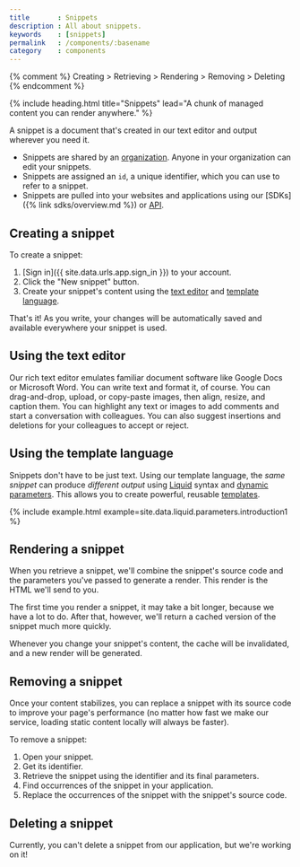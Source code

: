 ```yaml
---
title       : Snippets
description : All about snippets.
keywords    : [snippets]
permalink   : /components/:basename
category    : components
---
```

{% comment %}
  Creating > Retrieving > Rendering > Removing > Deleting
{% endcomment %}

{% include heading.html title="Snippets" lead="A chunk of managed content you can render anywhere." %}

A snippet is a document that's created in our text editor and output wherever you need it.

* Snippets are shared by an [organization](organizations). Anyone in your organization can edit your snippets.
* Snippets are assigned an `id`, a unique identifier, which you can use to refer to a snippet.
* Snippets are pulled into your websites and applications using our [SDKs]({% link sdks/overview.md %}) or [API](/api).

## Creating a snippet

To create a snippet:

1. [Sign in]({{ site.data.urls.app.sign_in }}) to your account.
1. Click the "New snippet" button.
1. Create your snippet's content using the [text editor](#using-the-text-editor) and [template language](#using-the-template-language).

That's it! As you write, your changes will be automatically saved and available everywhere your snippet is used.

## Using the text editor

Our rich text editor emulates familiar document software like Google Docs or Microsoft Word. You can write text and format it, of course. You can drag-and-drop, upload, or copy-paste images, then align, resize, and caption them. You can highlight any text or images to add comments and start a conversation with colleagues. You can also suggest insertions and deletions for your colleagues to accept or reject.

## Using the template language

Snippets don't have to be just text. Using our template language, the _same snippet_ can produce _different output_ using  [Liquid](/liquid/introduction) syntax and [dynamic parameters](/liquid/parameters). This allows you to create powerful, reusable [templates](/liquid/introduction).

{% include example.html example=site.data.liquid.parameters.introduction1 %}

## Rendering a snippet

When you retrieve a snippet, we'll combine the snippet's source code and the parameters you've passed to generate a render. This render is the HTML we'll send to you.

The first time you render a snippet, it may take a bit longer, because we have a lot to do. After that, however, we'll return a cached version of the snippet much more quickly.

Whenever you change your snippet's content, the cache will be invalidated, and a new render will be generated.

## Removing a snippet

Once your content stabilizes, you can replace a snippet with its source code to improve your page's performance (no matter how fast we make our service, loading static content locally will always be faster).

To remove a snippet:

1. Open your snippet.
1. Get its identifier.
1. Retrieve the snippet using the identifier and its final parameters.
1. Find occurrences of the snippet in your application.
1. Replace the occurrences of the snippet with the snippet's source code.

## Deleting a snippet

Currently, you can't delete a snippet from our application, but we're working on it!
